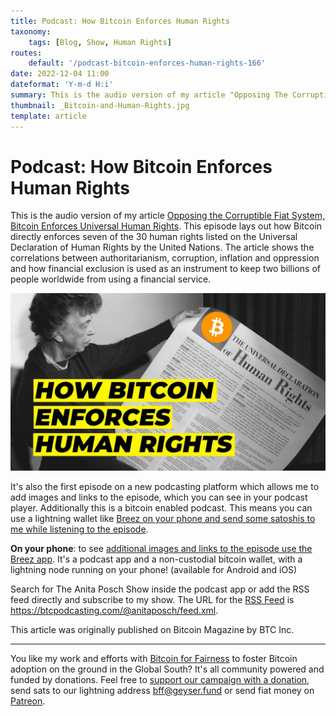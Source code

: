```yaml
---
title: Podcast: How Bitcoin Enforces Human Rights
taxonomy:
    tags: [Blog, Show, Human Rights]
routes:
    default: '/podcast-bitcoin-enforces-human-rights-166'
date: 2022-12-04 11:00
dateformat: 'Y-m-d H:i'
summary: This is the audio version of my article "Opposing The Corruptible Fiat System, Bitcoin Enforces Universal Human Rights". It's also the first episode on a new podcasting platform which allows me to add images and links to the episode, which you can see in your podcast player.
thumbnail: _Bitcoin-and-Human-Rights.jpg
template: article
---
```


# Podcast: How Bitcoin Enforces Human Rights

This is the audio version of my article [Opposing the Corruptible Fiat System, Bitcoin Enforces Universal Human Rights](https://anitaposch.com/bitcoin-enforces-human-rights). This episode lays out how Bitcoin directly enforces seven of the 30 human rights listed on the Universal Declaration of Human Rights by the United Nations. The article shows the correlations between authoritarianism, corruption, inflation and oppression and how financial exclusion is used as an instrument to keep two billions of people worldwide from using a financial service.

[![Click to listen to the episode in your web browser](_Bitcoin-and-Human-Rights.jpg)](https://btcpodcasting.com/@anitaposch/episodes/how-bitcoin-enforces-human-rights)

It's also the first episode on a new podcasting platform which allows me to add images and links to the episode, which you can see in your podcast player. Additionally this is a bitcoin enabled podcast. This means you can use a lightning wallet like [Breez on your phone and send some satoshis to me while listening to the episode](https://breez.link/p?feedURL=https%3A%2F%2Fbitcoinundco.com%2Fen%2Ffeed%2Fmp3%2F&episodeID=https%3A%2F%2Fbtcpodcasting.com%2F%40anitaposch%2Fepisodes%2Fbitcoin-enforces-human-rights).

**On your phone**: to see [additional images and links to the episode use the Breez app](https://breez.technology). It's a podcast app and a non-custodial bitcoin wallet, with a lightning node running on your phone! (available for Android and iOS)

Search for The Anita Posch Show inside the podcast app or add the RSS feed directly and subscribe to my show. The URL for the [RSS Feed](https://btcpodcasting.com/@anitaposch/feed.xml) is https://btcpodcasting.com/@anitaposch/feed.xml. 

This article was originally published on Bitcoin Magazine by BTC Inc.

---
You like my work and efforts with [Bitcoin for Fairness](https://bffbtc.org) to foster Bitcoin adoption on the ground in the Global South? It's all community powered and funded by donations. Feel free to [support our campaign with a donation](https://anita.link/geyser), send sats to our lightning address bff@geyser.fund or send fiat money on [Patreon](https://patreon.com/anitaposch).

